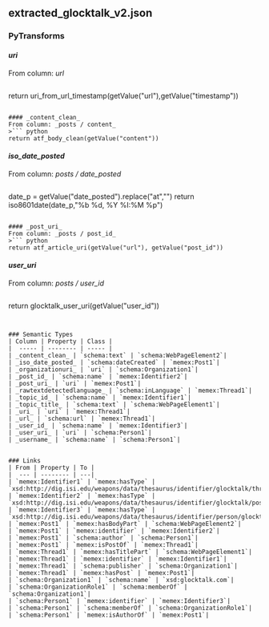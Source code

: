 ## extracted_glocktalk_v2.json

### PyTransforms
#### _uri_
From column: _url_
>``` python
return uri_from_url_timestamp(getValue("url"),getValue("timestamp"))
```

#### _content_clean_
From column: _posts / content_
>``` python
return atf_body_clean(getValue("content"))
```

#### _iso_date_posted_
From column: _posts / date_posted_
>``` python
date_p = getValue("date_posted").replace("at","")
return iso8601date(date_p,"%b %d, %Y %I:%M %p")
```

#### _post_uri_
From column: _posts / post_id_
>``` python
return atf_article_uri(getValue("url"), getValue("post_id"))
```

#### _user_uri_
From column: _posts / user_id_
>``` python
return glocktalk_user_uri(getValue("user_id"))
```


### Semantic Types
| Column | Property | Class |
|  ----- | -------- | ----- |
| _content_clean_ | `schema:text` | `schema:WebPageElement2`|
| _iso_date_posted_ | `schema:dateCreated` | `memex:Post1`|
| _organizationuri_ | `uri` | `schema:Organization1`|
| _post_id_ | `schema:name` | `memex:Identifier2`|
| _post_uri_ | `uri` | `memex:Post1`|
| _rawtextdetectedlanguage_ | `schema:inLanguage` | `memex:Thread1`|
| _topic_id_ | `schema:name` | `memex:Identifier1`|
| _topic_title_ | `schema:text` | `schema:WebPageElement1`|
| _uri_ | `uri` | `memex:Thread1`|
| _url_ | `schema:url` | `memex:Thread1`|
| _user_id_ | `schema:name` | `memex:Identifier3`|
| _user_uri_ | `uri` | `schema:Person1`|
| _username_ | `schema:name` | `schema:Person1`|


### Links
| From | Property | To |
|  --- | -------- | ---|
| `memex:Identifier1` | `memex:hasType` | `xsd:http://dig.isi.edu/weapons/data/thesaurus/identifier/glocktalk/thread`|
| `memex:Identifier2` | `memex:hasType` | `xsd:http://dig.isi.edu/weapons/data/thesaurus/identifier/glocktalk/post`|
| `memex:Identifier3` | `memex:hasType` | `xsd:http://dig.isi.edu/weapons/data/thesaurus/identifier/person/glocktalk`|
| `memex:Post1` | `memex:hasBodyPart` | `schema:WebPageElement2`|
| `memex:Post1` | `memex:identifier` | `memex:Identifier2`|
| `memex:Post1` | `schema:author` | `schema:Person1`|
| `memex:Post1` | `memex:isPostOf` | `memex:Thread1`|
| `memex:Thread1` | `memex:hasTitlePart` | `schema:WebPageElement1`|
| `memex:Thread1` | `memex:identifier` | `memex:Identifier1`|
| `memex:Thread1` | `schema:publisher` | `schema:Organization1`|
| `memex:Thread1` | `memex:hasPost` | `memex:Post1`|
| `schema:Organization1` | `schema:name` | `xsd:glocktalk.com`|
| `schema:OrganizationRole1` | `schema:memberOf` | `schema:Organization1`|
| `schema:Person1` | `memex:identifier` | `memex:Identifier3`|
| `schema:Person1` | `schema:memberOf` | `schema:OrganizationRole1`|
| `schema:Person1` | `memex:isAuthorOf` | `memex:Post1`|
